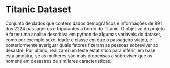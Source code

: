 # Titanic Dataset

Conjunto de dados que contém dados demográficos e informações de 891 dos 2224 passageiros e tripulantes a bordo do Titanic. O objetivo do projeto é fazer uma analise descritiva em python de algumas variáveis do dataset, como por exemplo sexo, idade e classe em que o passageiro viajou, e posteriormente averiguar quais fatores fizeram as pessoas sobreviver ao desastre. Por último, realizarei um teste estatistico para inferir, em base esta amostra, se as mulheres são mais propensas a sobreviver que os homens em desastres de similares características.
